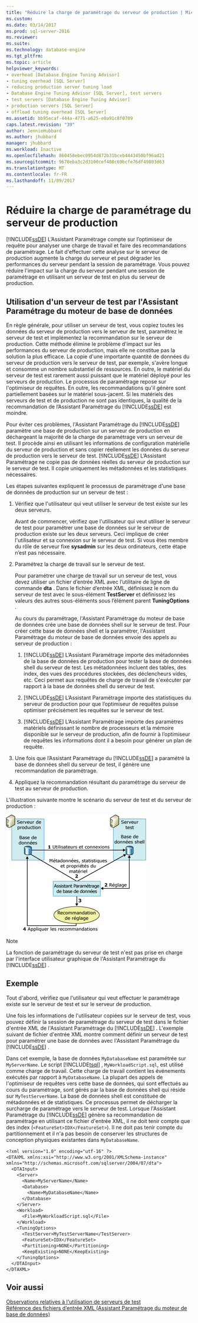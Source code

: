 ```yaml
---
title: "Réduire la charge de paramétrage du serveur de production | Microsoft Docs"
ms.custom: 
ms.date: 03/14/2017
ms.prod: sql-server-2016
ms.reviewer: 
ms.suite: 
ms.technology: database-engine
ms.tgt_pltfrm: 
ms.topic: article
helpviewer_keywords:
- overhead [Database Engine Tuning Advisor]
- tuning overhead [SQL Server]
- reducing production server tuning load
- Database Engine Tuning Advisor [SQL Server], test servers
- test servers [Database Engine Tuning Advisor]
- production servers [SQL Server]
- offload tuning overhead [SQL Server]
ms.assetid: bb95ecaf-444a-4771-a625-e0a91c8f0709
caps.latest.revision: "39"
author: JennieHubbard
ms.author: jhubbard
manager: jhubbard
ms.workload: Inactive
ms.openlocfilehash: 860458ebec0954d872b31bceb4443450bf96ad21
ms.sourcegitcommit: 9678eba3c2d3100cef408c69bcfe76df49803d63
ms.translationtype: MT
ms.contentlocale: fr-FR
ms.lasthandoff: 11/09/2017
---
```

# <a name="reduce-the-production-server-tuning-load"></a>Réduire la charge de paramétrage du serveur de production
  [!INCLUDE[ssDE](../../includes/ssde-md.md)] L’Assistant Paramétrage compte sur l’optimiseur de requête pour analyser une charge de travail et faire des recommandations de paramétrage. Le fait d'effectuer cette analyse sur le serveur de production augmente la charge du serveur et peut dégrader les performances du serveur pendant la session de paramétrage. Vous pouvez réduire l'impact sur la charge du serveur pendant une session de paramétrage en utilisant un serveur de test en plus du serveur de production.  
  
## <a name="how-database-engine-tuning-advisor-uses-a-test-server"></a>Utilisation d'un serveur de test par l'Assistant Paramétrage du moteur de base de données  
 En règle générale, pour utiliser un serveur de test, vous copiez toutes les données du serveur de production vers le serveur de test, paramétrez le serveur de test et implémentez la recommandation sur le serveur de production. Cette méthode élimine le problème d'impact sur les performances du serveur de production, mais elle ne constitue pas la solution la plus efficace. La copie d'une importante quantité de données du serveur de production vers le serveur de test, par exemple, s'avère longue et consomme un nombre substantiel de ressources. En outre, le matériel du serveur de test est rarement aussi puissant que le matériel déployé pour les serveurs de production. Le processus de paramétrage repose sur l'optimiseur de requêtes. En outre, les recommandations qu'il génère sont partiellement basées sur le matériel sous-jacent. Si les matériels des serveurs de test et de production ne sont pas identiques, la qualité de la recommandation de l’Assistant Paramétrage du [!INCLUDE[ssDE](../../includes/ssde-md.md)] est moindre.  
  
 Pour éviter ces problèmes, l'Assistant Paramétrage du [!INCLUDE[ssDE](../../includes/ssde-md.md)] paramètre une base de production sur un serveur de production en déchargeant la majorité de la charge de paramétrage vers un serveur de test. Il procède ainsi en utilisant les informations de configuration matérielle du serveur de production et sans copier réellement les données du serveur de production vers le serveur de test. [!INCLUDE[ssDE](../../includes/ssde-md.md)] L’Assistant Paramétrage ne copie pas de données réelles du serveur de production sur le serveur de test. Il copie uniquement les métadonnées et les statistiques nécessaires.  
  
 Les étapes suivantes expliquent le processus de paramétrage d'une base de données de production sur un serveur de test :  
  
1.  Vérifiez que l'utilisateur qui veut utiliser le serveur de test existe sur les deux serveurs.  
  
     Avant de commencer, vérifiez que l'utilisateur qui veut utiliser le serveur de test pour paramétrer une base de données sur le serveur de production existe sur les deux serveurs. Ceci implique de créer l'utilisateur et sa connexion sur le serveur de test. Si vous êtes membre du rôle de serveur fixe **sysadmin** sur les deux ordinateurs, cette étape n’est pas nécessaire.  
  
2.  Paramétrez la charge de travail sur le serveur de test.  
  
     Pour paramétrer une charge de travail sur un serveur de test, vous devez utiliser un fichier d’entrée XML avec l’utilitaire de ligne de commande **dta** . Dans le fichier d’entrée XML, définissez le nom du serveur de test avec le sous-élément **TestServer** et définissez les valeurs des autres sous-éléments sous l’élément parent **TuningOptions** .  
  
     Au cours du paramétrage, l'Assistant Paramétrage du moteur de base de données crée une base de données shell sur le serveur de test. Pour créer cette base de données shell et la paramétrer, l'Assistant Paramétrage du moteur de base de données envoie des appels au serveur de production :  
  
    1.  [!INCLUDE[ssDE](../../includes/ssde-md.md)] L’Assistant Paramétrage importe des métadonnées de la base de données de production pour tester la base de données shell du serveur de test. Les métadonnées incluent des tables, des index, des vues des procédures stockées, des déclencheurs vides, etc. Ceci permet aux requêtes de charge de travail de s'exécuter par rapport à la base de données shell du serveur de test.  
  
    2.  [!INCLUDE[ssDE](../../includes/ssde-md.md)] L’Assistant Paramétrage importe des statistiques du serveur de production pour que l’optimiseur de requêtes puisse optimiser précisément les requêtes sur le serveur de test.  
  
    3.  [!INCLUDE[ssDE](../../includes/ssde-md.md)] L’Assistant Paramétrage importe des paramètres matériels définissant le nombre de processeurs et la mémoire disponible sur le serveur de production, afin de fournir à l’optimiseur de requêtes les informations dont il a besoin pour générer un plan de requête.  
  
3.  Une fois que l’Assistant Paramétrage du [!INCLUDE[ssDE](../../includes/ssde-md.md)] a paramétré la base de données shell du serveur de test, il génère une recommandation de paramétrage.  
  
4.  Appliquez la recommandation résultant du paramétrage du serveur de test au serveur de production.  
  
 L'illustration suivante montre le scénario du serveur de test et du serveur de production :  
  
 ![Utilisation du serveur test de l’Assistant Paramétrage du moteur de base de données](../../relational-databases/performance/media/testsvr.gif "Utilisation du serveur test de l’Assistant Paramétrage du moteur de base de données")  
  
> [!NOTE]  
>  La fonction de paramétrage du serveur de test n'est pas prise en charge par l'interface utilisateur graphique de l'Assistant Paramétrage du [!INCLUDE[ssDE](../../includes/ssde-md.md)] .  
  
## <a name="example"></a>Exemple  
 Tout d'abord, vérifiez que l'utilisateur qui veut effectuer le paramétrage existe sur le serveur de test et sur le serveur de production.  
  
 Une fois les informations de l'utilisateur copiées sur le serveur de test, vous pouvez définir la session de paramétrage du serveur de test dans le fichier d'entrée XML de l'Assistant Paramétrage du [!INCLUDE[ssDE](../../includes/ssde-md.md)] . L'exemple suivant de fichier d'entrée XML montre comment définir un serveur de test pour paramétrer une base de données avec l'Assistant Paramétrage du [!INCLUDE[ssDE](../../includes/ssde-md.md)] .  
  
 Dans cet exemple, la base de données `MyDatabaseName` est paramétrée sur `MyServerName`. Le script [!INCLUDE[tsql](../../includes/tsql-md.md)] , `MyWorkloadScript.sql`, est utilisé comme charge de travail. Cette charge de travail contient les événements exécutés par rapport à `MyDatabaseName`. La plupart des appels de l'optimiseur de requêtes vers cette base de données, qui sont effectués au cours du paramétrage, sont gérés par la base de données shell qui réside sur `MyTestServerName`. La base de données shell est constituée de métadonnées et de statistiques. Ce processus permet de décharger la surcharge de paramétrage vers le serveur de test. Lorsque l'Assistant Paramétrage du [!INCLUDE[ssDE](../../includes/ssde-md.md)] génère sa recommandation de paramétrage en utilisant ce fichier d'entrée XML, il ne doit tenir compte que des index (`<FeatureSet>IDX</FeatureSet>`). Il ne doit pas tenir compte du partitionnement et il n'a pas besoin de conserver les structures de conception physiques existantes dans `MyDatabaseName`.  
  
```  
<?xml version="1.0" encoding="utf-16" ?>  
<DTAXML xmlns:xsi="http://www.w3.org/2001/XMLSchema-instance" xmlns="http://schemas.microsoft.com/sqlserver/2004/07/dta">  
  <DTAInput>  
    <Server>  
      <Name>MyServerName</Name>  
      <Database>  
        <Name>MyDatabaseName</Name>  
      </Database>  
    </Server>  
    <Workload>  
      <File>MyWorkloadScript.sql</File>  
    </Workload>  
    <TuningOptions>  
      <TestServer>MyTestServerName</TestServer>  
      <FeatureSet>IDX</FeatureSet>  
      <Partitioning>NONE</Partitioning>  
      <KeepExisting>NONE</KeepExisting>  
    </TuningOptions>  
  </DTAInput>  
</DTAXML>  
```  
  
## <a name="see-also"></a>Voir aussi  
 [Observations relatives à l'utilisation de serveurs de test](../../relational-databases/performance/considerations-for-using-test-servers.md)   
 [Référence des fichiers d’entrée XML &#40;Assistant Paramétrage du moteur de base de données&#41;](../../tools/dta/xml-input-file-reference-database-engine-tuning-advisor.md)  
  
  
